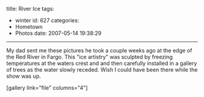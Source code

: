 title: River Ice
tags:
  - winter
id: 627
categories:
  - Hometown
  - Photos
date: 2007-05-14 19:38:29
---

My dad sent me these pictures he took a couple weeks ago at the edge of the Red River in Fargo. This "ice artistry" was sculpted by freezing temperatures at the waters crest and and then carefully installed in a gallery of trees as the water slowly receded. Wish I could have been there while the show was up.

[gallery link="file" columns="4"]